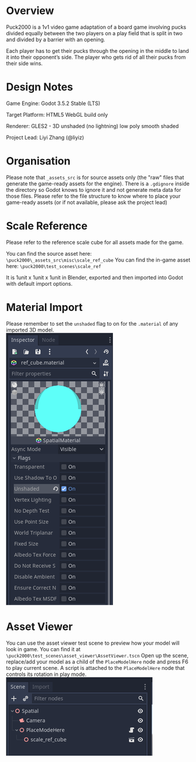 # Overview

Puck2000 is a 1v1 video game adaptation of a board game involving pucks divided equally between the two players on a play field that is split in two and divided by a barrier with an opening.

Each player has to get their pucks through the opening in the middle to land it into their opponent’s side. The player who gets rid of all their pucks from their side wins.

# Design Notes

Game Engine: Godot 3.5.2 Stable (LTS)  

Target Platform: HTML5 WebGL build only  

Renderer: GLES2 - 3D unshaded (no lightning) low poly smooth shaded  

Project Lead: Liyi Zhang (@liyiz)

# Organisation

Please note that `_assets_src` is for source assets only (the "raw" files that generate the game-ready assets for the engine). There is a `.gdignore` inside the directory so Godot knows to ignore it and not generate meta data for those files. Please refer to the file structure to know where to place your game-ready assets (or if not available, please ask the project lead)

# Scale Reference

Please refer to the reference scale cube for all assets made for the game.

You can find the source asset here: `\puck2000\_assets_src\misc\scale_ref_cube`
You can find the in-game asset here: `\puck2000\test_scenes\scale_ref`

It is 1unit x 1unit x 1unit in Blender, exported and then imported into Godot with default import options.

# Material Import

Please remember to set the `unshaded` flag to on for the `.material` of any imported 3D model.  
![alt text](https://github.com/gamkedo-la/puck2000/blob/main/_assets_src/readme/material_unshadedFlag.png "Screenshot of unshaded flag option")

# Asset Viewer

You can use the asset viewer test scene to preview how your model will look in game. You can find it at `\puck2000\test_scenes\asset_viewer\AssetViewer.tscn`
Open up the scene, replace/add your model as a child of the `PlaceModelHere` node and press F6 to play current scene. A script is attached to the `PlaceModelHere` node that controls its rotation in play mode.  
![alt text](https://github.com/gamkedo-la/puck2000/blob/main/_assets_src/readme/assetviewer01.png "Screenshot of unshaded flag option")
